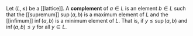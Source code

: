 Let $(L,\leq)$ be a [[lattice]]. A **complement** of $a\in L$ is an element $b\in L$ such that the [[supremum]] $\sup(a,b)$ is a maximum element of $L$ and the [[infimum]] $\inf(a,b)$ is a minimum element of $L$. That is, if $y\leq \sup(a,b)$ and $\inf(a,b)\leq y$ for all $y\in L$. 